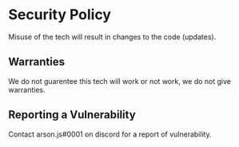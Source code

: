 # Security Policy

Misuse of the tech will result in changes to the code (updates). 


## Warranties

We do not guarentee this tech will work or not work, we do not give warranties.

## Reporting a Vulnerability

Contact arson.js#0001 on discord for a report of vulnerability. 
